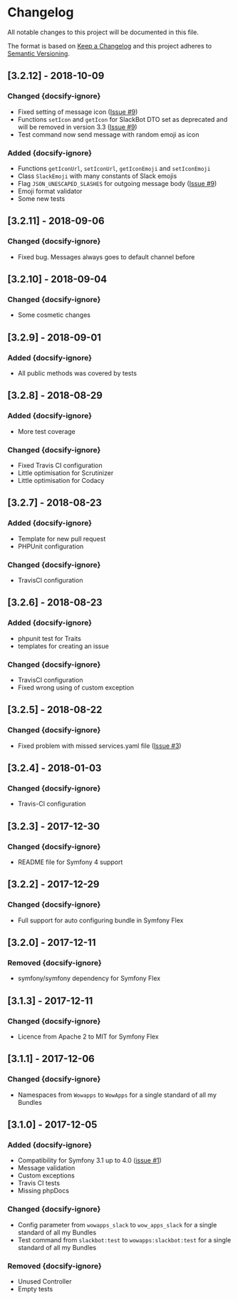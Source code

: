 # Changelog
All notable changes to this project will be documented in this file.

The format is based on [Keep a Changelog](http://keepachangelog.com/en/1.0.0/)
and this project adheres to [Semantic Versioning](http://semver.org/spec/v2.0.0.html).

## [3.2.12] - 2018-10-09
### Changed {docsify-ignore}
- Fixed setting of message icon ([Issue #9](https://github.com/wow-apps/symfony-slack-bot/issues/9))
- Functions `setIcon` and `getIcon` for SlackBot DTO set as deprecated and will be removed in version 3.3 ([Issue #9](https://github.com/wow-apps/symfony-slack-bot/issues/9))
- Test command now send message with random emoji as icon

### Added {docsify-ignore}
- Functions `getIconUrl`, `setIconUrl`, `getIconEmoji` and `setIconEmoji`
- Class `SlackEmoji` with many constants of Slack emojis
- Flag `JSON_UNESCAPED_SLASHES` for outgoing message body ([Issue #9](https://github.com/wow-apps/symfony-slack-bot/issues/9))
- Emoji format validator
- Some new tests

## [3.2.11] - 2018-09-06
### Changed {docsify-ignore}
- Fixed bug. Messages always goes to default channel before

## [3.2.10] - 2018-09-04
### Changed {docsify-ignore}
- Some cosmetic changes

## [3.2.9] - 2018-09-01
### Added {docsify-ignore}
- All public methods was covered by tests

## [3.2.8] - 2018-08-29
### Added {docsify-ignore}
- More test coverage

### Changed {docsify-ignore}
- Fixed Travis CI configuration
- Little optimisation for Scrutinizer
- Little optimisation for Codacy

## [3.2.7] - 2018-08-23
### Added {docsify-ignore}
- Template for new pull request
- PHPUnit configuration

### Changed {docsify-ignore}
- TravisCI configuration

## [3.2.6] - 2018-08-23
### Added {docsify-ignore}
- phpunit test for Traits
- templates for creating an issue

### Changed {docsify-ignore}
- TravisCI configuration
- Fixed wrong using of custom exception

## [3.2.5] - 2018-08-22
### Changed {docsify-ignore}
- Fixed problem with missed services.yaml file ([Issue #3](https://github.com/wow-apps/symfony-slack-bot/issues/3))

## [3.2.4] - 2018-01-03
### Changed {docsify-ignore}
- Travis-CI configuration

## [3.2.3] - 2017-12-30
### Changed {docsify-ignore}
- README file for Symfony 4 support

## [3.2.2] - 2017-12-29
### Changed {docsify-ignore}
- Full support for auto configuring bundle in Symfony Flex

## [3.2.0] - 2017-12-11
### Removed {docsify-ignore}
- symfony/symfony dependency for Symfony Flex

## [3.1.3] - 2017-12-11
### Changed {docsify-ignore}
- Licence from Apache 2 to MIT for Symfony Flex

## [3.1.1] - 2017-12-06
### Changed {docsify-ignore}
- Namespaces from `Wowapps` to `WowApps` for a single standard of all my Bundles

## [3.1.0] - 2017-12-05
### Added {docsify-ignore}
- Compatibility for Symfony 3.1 up to 4.0 ([issue #1](https://github.com/wow-apps/symfony-slack-bot/issues/1))
- Message validation
- Custom exceptions
- Travis CI tests
- Missing phpDocs

### Changed {docsify-ignore}
- Config parameter from `wowapps_slack` to `wow_apps_slack` for a single standard of all my Bundles
- Test command from `slackbot:test` to `wowapps:slackbot:test` for a single standard of all my Bundles

### Removed {docsify-ignore}
- Unused Controller
- Empty tests
